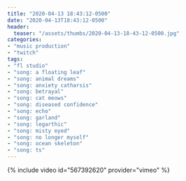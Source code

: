 ```yaml
---
title: "2020-04-13 18:43:12-0500"
date: "2020-04-13T18:43:12-0500"
header:
  teaser: "/assets/thumbs/2020-04-13-18-43-12-0500.jpg"
categories:
- "music production"
- "twitch"
tags:
- "fl studio"
- "song: a floating leaf"
- "song: animal dreams"
- "song: anxiety catharsis"
- "song: betrayal"
- "song: cat meows"
- "song: diseased confidence"
- "song: echo"
- "song: garland"
- "song: legarthic"
- "song: misty eyed"
- "song: no longer myself"
- "song: ocean skeleton"
- "song: ts"
---
```

{% include video id="567392620" provider="vimeo" %}
